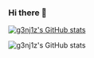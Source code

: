 ### Hi there 👋

<!--
**g3nj1z/g3nj1z** is a ✨ _special_ ✨ repository because its `README.md` (this file) appears on your GitHub profile.

Here are some ideas to get you started:

- 🔭 I’m currently working on ...
- 🌱 I’m currently learning ...
- 👯 I’m looking to collaborate on ...
- 🤔 I’m looking for help with ...
- 💬 Ask me about ...
- 📫 How to reach me: ...
- 😄 Pronouns: ...
- ⚡ Fun fact: ...
-->

[![g3nj1z's GitHub stats](https://github-readme-stats.vercel.app/api?username=g3nj1z)](https://github.com/anuraghazra/github-readme-stats)

![g3nj1z's GitHub stats](https://github-readme-stats.vercel.app/api?username=g3nj1z&show_icons=true)
